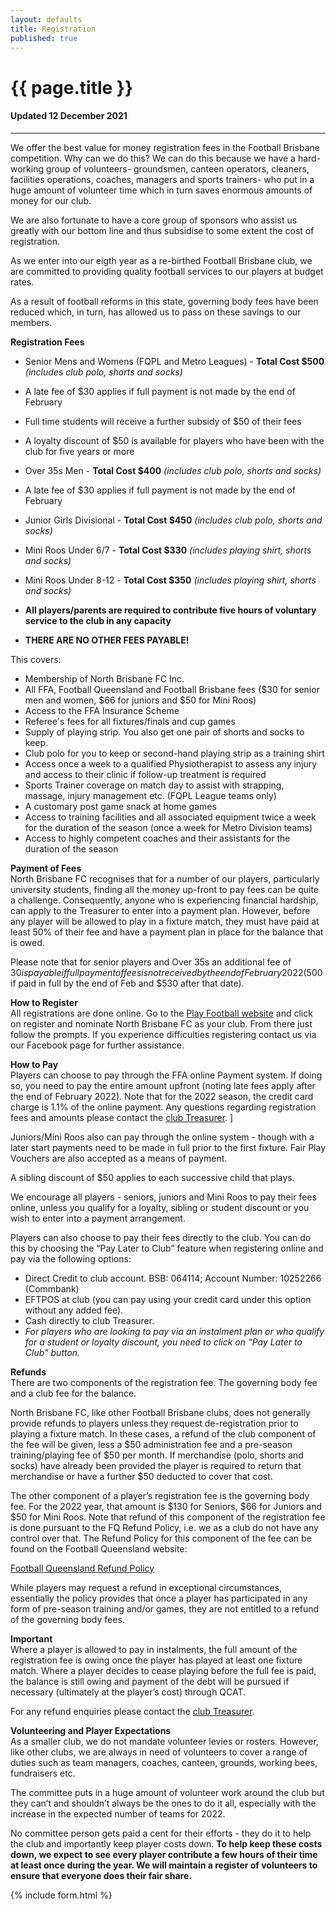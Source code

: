 ```yaml
---
layout: defaults
title: Registration
published: true
---
```


<div class="container">
  <div class="row top-buffer">
    <div class="col">
      <h1 class="text-center">{{ page.title }}</h1>
      <h4 class="text-center">Updated 12 December 2021</h4>
    </div>
  </div>
  <hr>
  <div class="row">
    <div class="col-md-8 offset-md-2 text-justify">
<section id="Registration" markdown="1">
We offer the best value for money registration fees in the Football Brisbane competition. Why can we do this? We can do this because we have a hard-working group of volunteers- groundsmen, canteen operators, cleaners, facilities operations, coaches, managers and sports trainers- who put in a huge amount of volunteer time which in turn saves enormous amounts of money for our club.  

We are also fortunate to have a core group of sponsors who assist us greatly with our bottom line and thus subsidise to some extent the cost of registration. 

As we enter into our eigth year as a re-birthed Football Brisbane club, we are committed to providing quality football services to our players at budget rates.  

As a result of football reforms in this state, governing body fees have been reduced which, in turn, has allowed us to pass on these savings to our members.

__Registration Fees__  
* Senior Mens and Womens (FQPL and Metro Leagues) - __Total Cost $500__ *(includes club polo, shorts and socks)* 
* A late fee of $30 applies if full payment is not made by the end of February
* Full time students will receive a further subsidy of $50 of their fees
* A loyalty discount of $50 is available for players who have been with the club for five years or more
* Over 35s Men - __Total Cost $400__ *(includes club polo, shorts and socks)*
* A late fee of $30 applies if full payment is not made by the end of February

* Junior Girls Divisional - __Total Cost $450__ *(includes club polo, shorts and socks)* 
* Mini Roos Under 6/7 - __Total Cost $330__ *(includes playing shirt, shorts and socks)* 
* Mini Roos Under 8-12 - __Total Cost $350__ *(includes playing shirt, shorts and socks)* 
* __All players/parents are required to contribute five hours of voluntary service to the club in any capacity__
* __THERE ARE NO OTHER FEES PAYABLE!__   

This covers:
* Membership of North Brisbane FC Inc.
* All FFA, Football Queensland and Football Brisbane fees ($30 for senior men and women, $66 for juniors and $50 for Mini Roos)
* Access to the FFA Insurance Scheme
* Referee's fees for all fixtures/finals and cup games
* Supply of playing strip. You also get one pair of shorts and socks to keep.
* Club polo for you to keep or second-hand playing strip as a training shirt
* Access once a week to a qualified Physiotherapist to assess any injury and access to their clinic if follow-up treatment is required
* Sports Trainer coverage on match day to assist with strapping, massage, injury management etc. (FQPL League teams only)
* A customary post game snack at home games
* Access to training facilities and all associated equipment twice a week for the duration of the season (once a week for Metro Division teams)
* Access to highly competent coaches and their assistants for the duration of the season


__Payment of Fees__  
North Brisbane FC recognises that for a number of our players, particularly university students, finding all the money up-front to pay fees can be quite a challenge. Consequently, anyone who is experiencing financial hardship, can apply to the Treasurer to enter into a payment plan. However, before any player will be allowed to play in a fixture match, they must have paid at least 50% of their fee and have a payment plan in place for the balance that is owed.  

Please note that for senior players and Over 35s an additional fee of $30 is payable if full payment of fees is not received by the end of February 2022 ($500 if paid in full by the end of Feb and $530 after that date).

__How to Register__  
All registrations are done online. Go to the [Play Football website](https://www.playfootball.com.au) and click on register and nominate North Brisbane FC as your club. From there just follow the prompts. If you experience difficulties registering contact us via our Facebook page for further assistance.  

__How to Pay__  
Players can choose to pay through the FFA online Payment system. If doing so, you need to pay the entire amount upfront (noting late fees apply after the end of February 2022). Note that for the 2022 season, the credit card charge is 1.1% of the online payment. Any questions regarding registration fees and amounts please contact the [club Treasurer](../about/committee).  ]

Juniors/Mini Roos also can pay through the online system - though with a later start payments need to be made in full prior to the first fixture. Fair Play Vouchers are also accepted as a means of payment. 

A sibling discount of $50 applies to each successive child that plays. 

We encourage all players - seniors, juniors and Mini Roos to pay their fees online, unless you qualify for a loyalty, sibling or student discount or you wish to enter into a payment arrangement. 

Players can also choose to pay their fees directly to the club. You can do this by choosing the “Pay Later to Club” feature when registering online and pay via the following options:  
* Direct Credit to club account. BSB: 064114; Account Number: 10252266 (Commbank)
* EFTPOS at club (you can pay using your credit card under this option without any added fee).
* Cash directly to club Treasurer.  
* _For players who are looking to pay via an instalment plan or who qualify for a student or loyalty discount, you need to click on “Pay Later to Club" button._  

__Refunds__  
There are two components of the registration fee. The governing body fee and a club fee for the balance.  

North Brisbane FC, like other Football Brisbane clubs, does not generally provide refunds to players unless they request de-registration prior to playing a fixture match. In these cases, a refund of the club component of the fee will be given, less a $50 administration fee and a pre-season training/playing fee of $50 per month. If merchandise (polo, shorts and socks) have already been provided the player is required to return that merchandise or have a further $50 deducted to cover that cost.  

The other component of a player’s registration fee is the governing body fee. For the 2022 year, that amount is $130 for Seniors, $66 for Juniors and $50 for Mini Roos. Note that refund of this component of the registration fee is done pursuant to the FQ Refund Policy, i.e. we as a club do not have any control over that. The Refund Policy for this component of the fee can be found on the Football Queensland website:

[Football Queensland Refund Policy](https://footballqueensland.com.au/wp-content/uploads/2020/03/FQ-Refund-Policy-2020.pdf)

While players may request a refund in exceptional circumstances, essentially the policy provides that once a player has participated in any form of pre-season training and/or games, they are not entitled to a refund of the governing body fees.  

__Important__  
Where a player is allowed to pay in instalments, the full amount of the registration fee is owing once the player has played at least one fixture match. Where a player decides to cease playing before the full fee is paid, the balance is still owing and payment of the debt will be pursued if necessary (ultimately at the player’s cost) through QCAT.
  
For any refund enquiries please contact the [club Treasurer](../about/committee).
  

__Volunteering and Player Expectations__  
As a smaller club, we do not mandate volunteer levies or rosters.
However, like other clubs, we are always in need of volunteers to cover a range of duties such as team managers, coaches, canteen, grounds, working bees, fundraisers etc.  

The committee puts in a huge amount of volunteer work around the club but they can’t and shouldn’t always be the ones to do it all, especially with the increase in the expected number of teams for 2022.

No committee person gets paid a cent for their efforts - they do it to help the club and importantly keep player costs down. __To help keep these costs down, we expect to see every player contribute a few hours of their time at least once during the year. We will maintain a register of volunteers to ensure that everyone does their fair share.__  
 
</section>
    </div>
  </div>
</div>

{% include form.html %}
